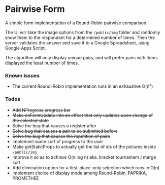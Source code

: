 # Pairwise Form

A simple form implementation of a Round-Robin pairwise comparison.

The UI will take the image options from the ```/public/img``` folder and randomly show them to the respondent for a determined number of times. Then the server validates the answer and save it to a Google Spreadsheet, using Google Apps Script.

The algorithm will only display unique pairs, and will prefer pairs with items displayed the least number of times.

### Known issues

 - The current Round-Robin implementation runs in an exhaustive O(n²)

### Todos

 - ~~Add NProgress progress bar~~
 - ~~Make onFormUpdate into an effect that only updates upon change of the selected state~~
 - ~~Solve the bug that causes a register after~~
 - ~~Solve bug that causes a pair to be submitted  before~~
 - ~~Solve the bug that causes the repetition of pairs~~
 - Implement some sort of progress to the user
 - Make getStaticProps to actually get the list of ids of the pictures inside ```/public/img```
 - Improve it so as to achieve O(n log n) aka. bracket tournament / merge sort
 - Add elimination option for a first-place-only selection which runs in O(n)
 - Implement choice of display mode among Round-Robin, PAPRIKA, PROMETHEE